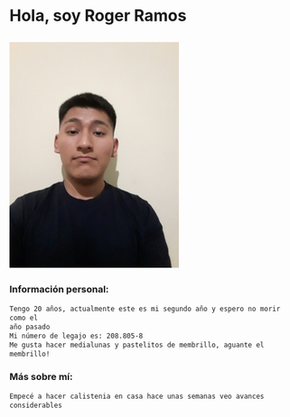 # Hola, soy Roger Ramos 

![](https://github.com/pdepjm/2023-tp0-presentacion-RogerRamosAl/blob/903988ff9a82add2080cb8d065aabc57448be88e/foto.jpg)
------
### Información personal:
~~~
Tengo 20 años, actualmente este es mi segundo año y espero no morir como el 
año pasado
Mi número de legajo es: 208.805-8
Me gusta hacer medialunas y pastelitos de membrillo, aguante el membrillo!
~~~
### Más sobre mí: 
~~~
Empecé a hacer calistenia en casa hace unas semanas veo avances considerables
~~~

